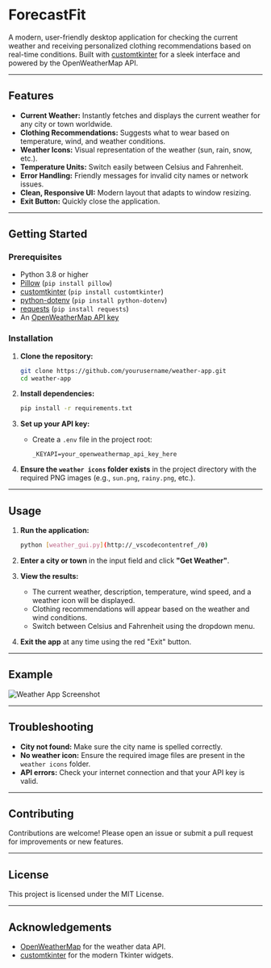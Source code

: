 # ForecastFit

A modern, user-friendly desktop application for checking the current weather and receiving personalized clothing recommendations based on real-time conditions. Built with [customtkinter](https://github.com/TomSchimansky/CustomTkinter) for a sleek interface and powered by the OpenWeatherMap API.

---

## Features

- **Current Weather:** Instantly fetches and displays the current weather for any city or town worldwide.
- **Clothing Recommendations:** Suggests what to wear based on temperature, wind, and weather conditions.
- **Weather Icons:** Visual representation of the weather (sun, rain, snow, etc.).
- **Temperature Units:** Switch easily between Celsius and Fahrenheit.
- **Error Handling:** Friendly messages for invalid city names or network issues.
- **Clean, Responsive UI:** Modern layout that adapts to window resizing.
- **Exit Button:** Quickly close the application.

---

## Getting Started

### Prerequisites

- Python 3.8 or higher
- [Pillow](https://pypi.org/project/Pillow/) (`pip install pillow`)
- [customtkinter](https://pypi.org/project/customtkinter/) (`pip install customtkinter`)
- [python-dotenv](https://pypi.org/project/python-dotenv/) (`pip install python-dotenv`)
- [requests](https://pypi.org/project/requests/) (`pip install requests`)
- An [OpenWeatherMap API key](https://openweathermap.org/api)

### Installation

1. **Clone the repository:**
    ```bash
    git clone https://github.com/yourusername/weather-app.git
    cd weather-app
    ```

2. **Install dependencies:**
    ```bash
    pip install -r requirements.txt
    ```

3. **Set up your API key:**
    - Create a `.env` file in the project root:
      ```
      _KEYAPI=your_openweathermap_api_key_here
      ```

4. **Ensure the `weather icons` folder exists** in the project directory with the required PNG images (e.g., `sun.png`, `rainy.png`, etc.).

---

## Usage

1. **Run the application:**
    ```bash
    python [weather_gui.py](http://_vscodecontentref_/0)
    ```

2. **Enter a city or town** in the input field and click **"Get Weather"**.

3. **View the results:**
    - The current weather, description, temperature, wind speed, and a weather icon will be displayed.
    - Clothing recommendations will appear based on the weather and wind conditions.
    - Switch between Celsius and Fahrenheit using the dropdown menu.

4. **Exit the app** at any time using the red "Exit" button.

---

## Example

![Weather App Screenshot](https://shorturl.at/0H4he)

---

## Troubleshooting

- **City not found:** Make sure the city name is spelled correctly.
- **No weather icon:** Ensure the required image files are present in the `weather icons` folder.
- **API errors:** Check your internet connection and that your API key is valid.

---

## Contributing

Contributions are welcome! Please open an issue or submit a pull request for improvements or new features.

---

## License

This project is licensed under the MIT License.

---

## Acknowledgements

- [OpenWeatherMap](https://openweathermap.org/) for the weather data API.
- [customtkinter](https://github.com/TomSchimansky/CustomTkinter) for the modern Tkinter widgets.
